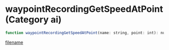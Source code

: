 # waypointRecordingGetSpeedAtPoint (Category ai)

```js
function waypointRecordingGetSpeedAtPoint(name: string, point: int): number
```

[filename](waypointRecordingGetSpeedAtPoint_m.md ':include')